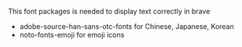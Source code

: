 This font packages is needed to display text correctly in brave

- adobe-source-han-sans-otc-fonts for Chinese, Japanese, Korean
- noto-fonts-emoji for emoji icons
